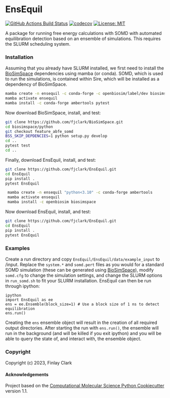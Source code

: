 EnsEquil
==============================
[//]: # (Badges)
[![GitHub Actions Build Status](https://github.com/fjclark/EnsEquil/workflows/CI/badge.svg)](https://github.com/fjclark/EnsEquil/actions?query=workflow%3ACI)
[![codecov](https://codecov.io/gh/fjclark/EnsEquil/branch/main/graph/badge.svg?token=UMH0OUSUJY)](https://codecov.io/gh/fjclark/EnsEquil)
[![License: MIT](https://img.shields.io/badge/License-MIT-yellow.svg)](https://opensource.org/licenses/MIT)


A package for running free energy calculations with SOMD with automated equilibration detection based on an ensemble of simulations. This requires the SLURM scheduling system.

### Installation

Assuming that you already have SLURM installed, we first need to install the [BioSimSpace](https://biosimspace.openbiosim.org/) dependencies using mamba (or conda). SOMD, which is used to run the simulations, is contained within Sire, which will be installed as a dependency of BioSimSpace.
```bash
mamba create -n ensequil -c conda-forge -c openbiosim/label/dev biosimspace --only-deps
mamba activate ensequil
mamba install -c conda-forge ambertools pytest
```
Now download BioSimSpace, install, and test:
```bash
git clone https://github.com/fjclark/BioSimSpace.git
cd biosimspace/python
git checkout feature_abfe_somd
BSS_SKIP_DEPDENCIES=1 python setup.py develop
cd ..
pytest test
cd ..
```
Finally, download EnsEquil, install, and test:
 ```bash
 git clone https://github.com/fjclark/EnsEquil.git
 cd EnsEquil
 pip install .
 pytest EnsEquil
 ```


```bash
 mamba create -n ensequil "python<3.10" -c conda-forge ambertools
 mamba activate ensequil
 mamba install -c openbiosim biosimspace
 ```
 
 Now download EnsEquil, install, and test:
 ```bash
 git clone https://github.com/fjclark/EnsEquil.git
 cd EnsEquil
 pip install .
 pytest EnsEquil
 ```
 
### Examples

Create a run directory and copy `EnsEquil/EnsEquil/data/example_input` to <your run directory>/input. Replace the `system.*` and `somd.pert` files as you would for a standard SOMD simulation (these can be generated using [BioSimSpace](https://biosimspace.openbiosim.org/)), modify `somd.cfg` to change the simulation settings, and change the SLURM options in `run_somd.sh` to fit your SLURM installation. EnsEquil can then be run through ipython:

```
ipython
import EnsEquil as ee
ens = ee.Ensemble(block_size=1) # Use a block size of 1 ns to detect equilibration
ens.run()
```
Creating the `ens` ensemble object will result in the creation of all required output directories. After starting the run with `ens.run()`, the ensemble will run in the background (and will be killed if you exit ipython) and you will be able to query the state of, and interact with, the ensemble object.

### Copyright

Copyright (c) 2023, Finlay Clark


#### Acknowledgements
 
Project based on the 
[Computational Molecular Science Python Cookiecutter](https://github.com/molssi/cookiecutter-cms) version 1.1.
